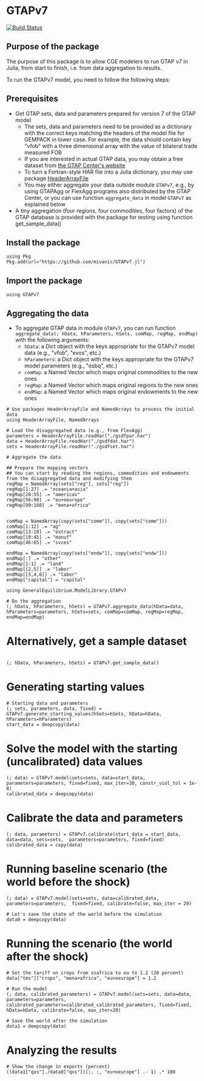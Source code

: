 # GTAPv7

[![Build Status](https://github.com/mivanic/GTAPv7.jl/actions/workflows/CI.yml/badge.svg?branch=master)](https://github.com/mivanic/GTAPv7.jl/actions/workflows/CI.yml?query=branch%3Amaster)

## Purpose of the package

The purpose of this package is to allow CGE modelers to run GTAP v7 in Julia, from start to finish, i.e. from data aggregation to results.

To run the GTAPv7 model, you need to follow the following steps:

## Prerequisites

- Get GTAP sets, data and parameters prepared for version 7 of the GTAP model
    - The sets, data and parameters need to be provided as a dictionary with the correct keys matching the headers of the model file for GEMPACK in lower case. For example, the data should contain key "vfob" with a three dimensional array with the value of bilateral trade measured FOB
    - If you are interested in actual GTAP data, you may obtain a free dataset from [the GTAP Center's website](https://www.gtap.agecon.purdue.edu/)
    - To turn a Fortran-style HAR file into a Julia dictionary, you may use package [HeaderArrayFile](https://github.com/mivanic/HeaderArrayFile.jl)
    - You may either aggregate your data outside module `GTAPv7`, e.g., by using GTAPAgg or FlexAgg programs also distributed by the GTAP Center, or you can use function `aggregate_data` in model `GTAPv7` as explained below
- A tiny aggregation (four regions, four commodities, four factors) of the GTAP database is provided with the package for testing using function get_sample_data()

## Install the package

```
using Pkg
Pkg.add(url="https://github.com/mivanic/GTAPv7.jl")
```

## Import the package

```
using GTAPv7
```

## Aggregating the data

- To aggregate GTAP data in module `GTAPv7`, you can run function `aggregate_data(; hData, hParameters, hSets, comMap, regMap, endMap)` with the following arguments:
    - `hData`: a Dict object with the keys appropriate for the GTAPv7 model data (e.g., "vfob", "evos", etc.)
    - `hParameters`: a Dict object with the keys appropriate for the GTAPv7 model parameters (e.g., "esbq", etc.)
    - `comMap`: a Named Vector which maps original commodities to the new ones 
    - `regMap`: a Named Vector which maps original regions to the new ones
    - `endMap`: a Named Vector which maps original endowments to the new ones
        

```
# Use packages HeaderArrayFile and NamedArrays to process the initial data
using HeaderArrayFile, NamedArrays

# Load the disaggregated data (e.g., from FlexAgg)
parameters = HeaderArrayFile.readHar("./gsdfpar.har")
data = HeaderArrayFile.readHar("./gsdfdat.har")
sets = HeaderArrayFile.readHar("./gsdfset.har")

# Aggregate the data

## Prepare the mapping vectors
## You can start by reading the regions, commodities and endowments from the disaggregated data and modifying them
regMap = NamedArray(sets["reg"], sets["reg"])
regMap[1:27] .= "oceania+asia"
regMap[28:55] .= "americas"
regMap[56:98] .= "eu+oeurope"
regMap[99:160] .= "mena+africa"


comMap = NamedArray(copy(sets["comm"]), copy(sets["comm"]))
comMap[1:12] .= "ag"
comMap[13:18] .= "extract"
comMap[19:45] .= "manuf"
comMap[46:65] .= "svces"

endMap = NamedArray(copy(sets["endw"]), copy(sets["endw"]))
endMap[:] .= "other"
endMap[1:1] .= "land"
endMap[[2,5]] .= "labor"
endMap[[3,4,6]] .= "labor"
endMap["capital"] = "capital"

using GeneralEquilibrium.ModelLibrary.GTAPv7

# Do the aggregation
(; hData, hParameters, hSets) = GTAPv7.aggregate_data(hData=data, hParameters=parameters, hSets=sets, comMap=comMap, regMap=regMap, endMap=endMap)

```

# Alternatively, get a sample dataset

```

(; hData, hParameters, hSets) = GTAPv7.get_sample_data()

```

# Generating starting values

```
# Starting data and parameters
(; sets, parameters, data, fixed) = GTAPv7.generate_starting_values(hSets=hSets, hData=hData, hParameters=hParameters)
start_data = deepcopy(data)
```

# Solve the model with the starting (uncalibrated) data  values

```
(; data) = GTAPv7.model(sets=sets, data=start_data, parameters=parameters, fixed=fixed, max_iter=30, constr_viol_tol = 1e-8)
calibrated_data = deepcopy(data)
```


# Calibrate the data and parameters

```
(; data, parameters) = GTAPv7.calibrate(start_data = start_data, data=data, sets=sets,  parameters=parameters, fixed=fixed)
calibrated_data = copy(data)
```


# Running baseline scenario (the world before the shock)

```
(; data) = GTAPv7.model(sets=sets, data=calibrated_data, parameters=parameters,  fixed=fixed, calibrate=false, max_iter = 20)

# Let's save the state of the world before the simulation
data0 = deepcopy(data)
```

# Running the scenario (the world after the shock)

```
# Set the tariff on crops from ssafrica to eu to 1.2 (20 percent)
data["tms"]["crops", "mena+africa", "eu+oeurope"] = 1.2

# Run the model
(; data, calibrated_parameters) = GTAPv7.model(sets=sets, data=data, parameters=parameters, calibrated_parameters=calibrated_calibrated_parameters, fixed=fixed, hData=hData, calibrate=false, max_iter=20)

# Save the world after the simulation
data1 = deepcopy(data)
```

# Analyzing the results

```
# Show the change in exports (percent)
((data1["qxs"]./data0["qxs"])[:, :, "eu+oeurope"] .- 1) .* 100

```




